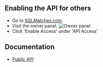 ## Enabling the API for others
- Go to [SQLMatches.com](https://sqlmatches.com).
- Visit the owner panel.
![Owner panel](https://tinyurl.com/y5b3wz7o)
- Click 'Enable Access' under 'API Access'


## Documentation
- [Public API](/public.md)